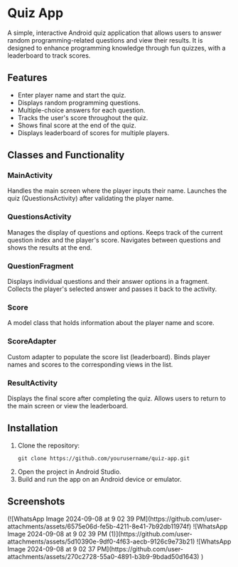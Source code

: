 <h1>Quiz App</h1>

<p>A simple, interactive Android quiz application that allows users to answer random programming-related questions and view their results. It is designed to enhance programming knowledge through fun quizzes, with a leaderboard to track scores.</p>

<h2>Features</h2>
<ul>
  <li>Enter player name and start the quiz.</li>
  <li>Displays random programming questions.</li>
  <li>Multiple-choice answers for each question.</li>
  <li>Tracks the user's score throughout the quiz.</li>
  <li>Shows final score at the end of the quiz.</li>
  <li>Displays leaderboard of scores for multiple players.</li>
</ul>

<h2>Classes and Functionality</h2>

<h3>MainActivity</h3>
<p>Handles the main screen where the player inputs their name. Launches the quiz (QuestionsActivity) after validating the player name.</p>

<h3>QuestionsActivity</h3>
<p>Manages the display of questions and options. Keeps track of the current question index and the player's score. Navigates between questions and shows the results at the end.</p>

<h3>QuestionFragment</h3>
<p>Displays individual questions and their answer options in a fragment. Collects the player's selected answer and passes it back to the activity.</p>

<h3>Score</h3>
<p>A model class that holds information about the player name and score.</p>

<h3>ScoreAdapter</h3>
<p>Custom adapter to populate the score list (leaderboard). Binds player names and scores to the corresponding views in the list.</p>

<h3>ResultActivity</h3>
<p>Displays the final score after completing the quiz. Allows users to return to the main screen or view the leaderboard.</p>

<h2>Installation</h2>
<ol>
  <li>Clone the repository:
    <pre><code>git clone https://github.com/yourusername/quiz-app.git</code></pre>
  </li>
  <li>Open the project in Android Studio.</li>
  <li>Build and run the app on an Android device or emulator.</li>
</ol>

<h2>Screenshots</h2>
<p>(![WhatsApp Image 2024-09-08 at 9 02 39 PM](https://github.com/user-attachments/assets/6575e06d-fe5b-4211-8e41-7b92db11974f)
![WhatsApp Image 2024-09-08 at 9 02 39 PM (1)](https://github.com/user-attachments/assets/5d10390e-9df0-4f63-aecb-9126c9e73b21)
![WhatsApp Image 2024-09-08 at 9 02 37 PM](https://github.com/user-attachments/assets/270c2728-55a0-4891-b3b9-9bdad50d1643)
)</p>


